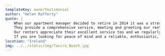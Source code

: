 ```yaml
---
templateKey: ownerTestimonial
author: "Helen Rafferty"
quote: |
    When our apartment manager decided to retire in 2014 it was a stressful time trying to find a replacement. Thankfully we found Smartavillas where Rachel and her team have become like our extended family in Tavira. They are always on hand no matter what, to solve any problems we may have with our property from minor things like ant attacks and lost keys to more major problems like leaks causing dampness. If they can't solve the problem within their own team they will source trades people who can.
    They provide a comprehensive service, meeting and greeting our renters, managing the cleaning and maintenance of the apartment and will take bookings on our behalf via their own website.
    Our renters appreciate their excellent service too and we regularly have very positive feedback such as 'the management team were great, Denise showed us the way to the apartment and we arrived earlier than usual as the apartment was ready for us which made for a relaxed start to our visit'  and 'Great welcome from the agent too'
    If you are looking for peace of mind and a reliable, enthusiastic, progressive team that are always striving to improve their business and yours then look no further.
location: "Ireland"
img: ../../static/img/Tavira_Beach.jpg
---
```


